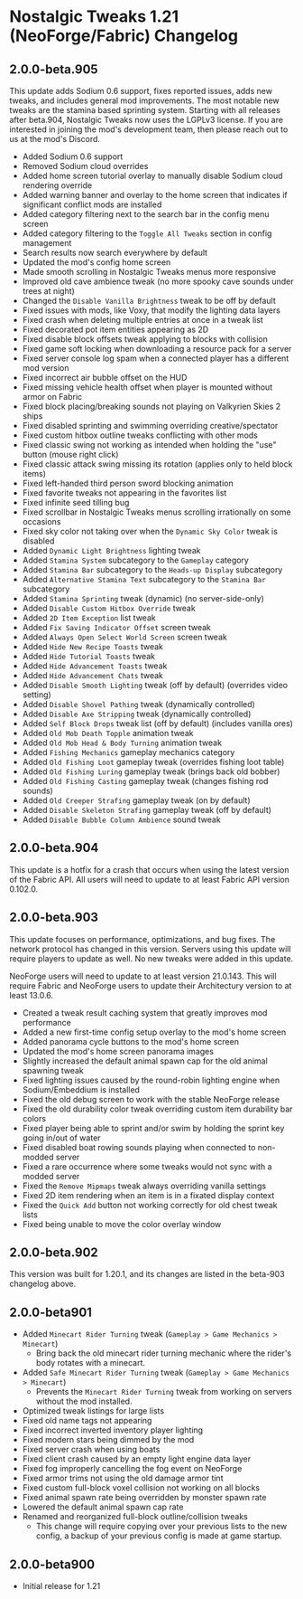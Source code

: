 # Nostalgic Tweaks 1.21 (NeoForge/Fabric) Changelog

## 2.0.0-beta.905

This update adds Sodium 0.6 support, fixes reported issues, adds new tweaks, and includes general mod improvements. The
most notable new tweaks are the stamina based sprinting system. Starting with all releases after beta.904, Nostalgic
Tweaks now uses the LGPLv3 license. If you are interested in joining the mod's development team, then please reach out
to us at the mod's Discord.

- Added Sodium 0.6 support
- Removed Sodium cloud overrides
- Added home screen tutorial overlay to manually disable Sodium cloud rendering override
- Added warning banner and overlay to the home screen that indicates if significant conflict mods are installed
- Added category filtering next to the search bar in the config menu screen
- Added category filtering to the `Toggle All Tweaks` section in config management
- Search results now search everywhere by default
- Updated the mod's config home screen
- Made smooth scrolling in Nostalgic Tweaks menus more responsive
- Improved old cave ambience tweak (no more spooky cave sounds under trees at night)
- Changed the `Disable Vanilla Brightness` tweak to be off by default
- Fixed issues with mods, like Voxy, that modify the lighting data layers
- Fixed crash when deleting multiple entries at once in a tweak list
- Fixed decorated pot item entities appearing as 2D
- Fixed disable block offsets tweak applying to blocks with collision
- Fixed game soft locking when downloading a resource pack for a server
- Fixed server console log spam when a connected player has a different mod version
- Fixed incorrect air bubble offset on the HUD
- Fixed missing vehicle health offset when player is mounted without armor on Fabric
- Fixed block placing/breaking sounds not playing on Valkyrien Skies 2 ships
- Fixed disabled sprinting and swimming overriding creative/spectator
- Fixed custom hitbox outline tweaks conflicting with other mods
- Fixed classic swing not working as intended when holding the "use" button (mouse right click)
- Fixed classic attack swing missing its rotation (applies only to held block items)
- Fixed left-handed third person sword blocking animation
- Fixed favorite tweaks not appearing in the favorites list
- Fixed infinite seed tilling bug
- Fixed scrollbar in Nostalgic Tweaks menus scrolling irrationally on some occasions
- Fixed sky color not taking over when the `Dynamic Sky Color` tweak is disabled
- Added `Dynamic Light Brightness` lighting tweak
- Added `Stamina System` subcategory to the `Gameplay` category
- Added `Stamina Bar` subcategory to the `Heads-up Display` subcategory
- Added `Alternative Stamina Text` subcategory to the `Stamina Bar` subcategory
- Added `Stamina Sprinting` tweak (dynamic) (no server-side-only)
- Added `Disable Custom Hitbox Override` tweak
- Added `2D Item Exception` list tweak
- Added `Fix Saving Indicator Offset` screen tweak
- Added `Always Open Select World Screen` screen tweak
- Added `Hide New Recipe Toasts` tweak
- Added `Hide Tutorial Toasts` tweak
- Added `Hide Advancement Toasts` tweak
- Added `Hide Advancement Chats` tweak
- Added `Disable Smooth Lighting` tweak (off by default) (overrides video setting)
- Added `Disable Shovel Pathing` tweak (dynamically controlled)
- Added `Disable Axe Stripping` tweak (dynamically controlled)
- Added `Self Block Drops` tweak list (off by default) (includes vanilla ores)
- Added `Old Mob Death Topple` animation tweak
- Added `Old Mob Head & Body Turning` animation tweak
- Added `Fishing Mechanics` gameplay mechanics category
- Added `Old Fishing Loot` gameplay tweak (overrides fishing loot table)
- Added `Old Fishing Luring` gameplay tweak (brings back old bobber)
- Added `Old Fishing Casting` gameplay tweak (changes fishing rod sounds)
- Added `Old Creeper Strafing` gameplay tweak (on by default)
- Added `Disable Skeleton Strafing` gameplay tweak (off by default)
- Added `Disable Bubble Column Ambience` sound tweak

## 2.0.0-beta.904

This update is a hotfix for a crash that occurs when using the latest version of the Fabric API. All users will need to
update to at least Fabric API version 0.102.0.

## 2.0.0-beta.903

This update focuses on performance, optimizations, and bug fixes. The network protocol has changed in this version.
Servers using this update will require players to update as well. No new tweaks were added in this update.

NeoForge users will need to update to at least version 21.0.143. This will require Fabric and NeoForge users to update
their Architectury version to at least 13.0.6.

- Created a tweak result caching system that greatly improves mod performance
- Added a new first-time config setup overlay to the mod's home screen
- Added panorama cycle buttons to the mod's home screen
- Updated the mod's home screen panorama images
- Slightly increased the default animal spawn cap for the old animal spawning tweak
- Fixed lighting issues caused by the round-robin lighting engine when Sodium/Embeddium is installed
- Fixed the old debug screen to work with the stable NeoForge release
- Fixed the old durability color tweak overriding custom item durability bar colors
- Fixed player being able to sprint and/or swim by holding the sprint key going in/out of water
- Fixed disabled boat rowing sounds playing when connected to non-modded server
- Fixed a rare occurrence where some tweaks would not sync with a modded server
- Fixed the `Remove Mipmaps` tweak always overriding vanilla settings
- Fixed 2D item rendering when an item is in a fixated display context
- Fixed the `Quick Add` button not working correctly for old chest tweak lists
- Fixed being unable to move the color overlay window

## 2.0.0-beta.902

This version was built for 1.20.1, and its changes are listed in the beta-903 changelog above.

## 2.0.0-beta901

- Added `Minecart Rider Turning` tweak (`Gameplay > Game Mechanics > Minecart`)
    - Bring back the old minecart rider turning mechanic where the rider's body rotates with a minecart.
- Added `Safe Minecart Rider Turning` tweak (`Gameplay > Game Mechanics > Minecart`)
    - Prevents the `Minecart Rider Turning` tweak from working on servers without the mod installed.
- Optimized tweak listings for large lists
- Fixed old name tags not appearing
- Fixed incorrect inverted inventory player lighting
- Fixed modern stars being dimmed by the mod
- Fixed server crash when using boats
- Fixed client crash caused by an empty light engine data layer
- Fixed fog improperly cancelling the fog event on NeoForge
- Fixed armor trims not using the old damage armor tint
- Fixed custom full-block voxel collision not working on all blocks
- Fixed animal spawn rate being overridden by monster spawn rate
- Lowered the default animal spawn cap rate
- Renamed and reorganized full-block outline/collision tweaks
    - This change will require copying over your previous lists to the new config, a backup of your previous config is
      made at game startup.

## 2.0.0-beta900

- Initial release for 1.21